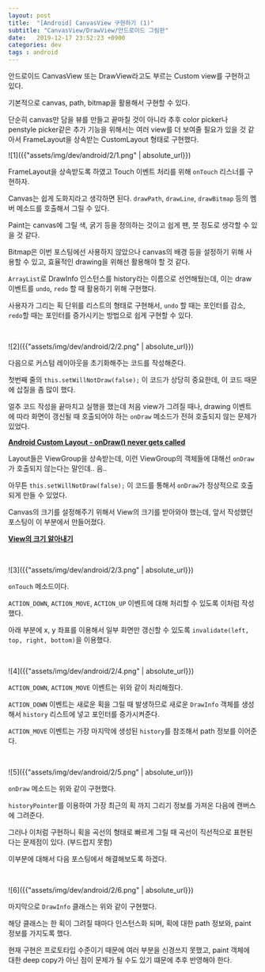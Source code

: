 ```yaml
---
layout: post
title:  "[Android] CanvasView 구현하기 (1)"
subtitle: "CanvasView/DrawView/안드로이드 그림판"
date:   2019-12-17 23:52:23 +0900
categories: dev
tags : android
---
```


안드로이드 CanvasView 또는 DrawView라고도 부르는 Custom view를 구현하고 있다.

기본적으로 canvas, path, bitmap을 활용해서 구현할 수 있다.

단순히 canvas만 담을 뷰를 만들고 끝마칠 것이 아니라 추후 color picker나 penstyle picker같은 추가 기능을 위해서는 여러 view를 더 보여줄 필요가 있을 것 같아서 FrameLayout을 상속받는 CustomLayout 형태로 구현했다.

![1]({{"assets/img/dev/android/2/1.png" | absolute_url}})

FrameLayout을 상속받도록 하였고 Touch 이벤트 처리를 위해 `onTouch` 리스너를 구현하자.

Canvas는 쉽게 도화지라고 생각하면 된다. `drawPath`, `drawLine`, `drawBitmap` 등의 멤버 메소드를 호출해서 그릴 수 있다.

Paint는 canvas에 그릴 색, 굵기 등을 정의하는 것이고 쉽게 팬, 붓 정도로 생각할 수 있을 것 같다.

Bitmap은 이번 포스팅에선 사용하지 않았으나 canvas의 배경 등을 설정하기 위해 사용할 수 있고, 효율적인 drawing을 위해선 활용해야 할 것 같다.

`ArrayList`로 DrawInfo 인스턴스를 history라는 이름으로 선언해뒀는데, 이는 draw 이벤트를 `undo`, `redo` 할 때 활용하기 위해 구현했다.

사용자가 그리는 획 단위를 리스트의 형태로 구현해서, `undo` 할 때는 포인터를 감소, `redo`할 때는 포인터를 증가시키는 방법으로 쉽게 구현할 수 있다.

<br>

![2]({{"assets/img/dev/android/2/2.png" | absolute_url}})

다음으로 커스텀 레이아웃을 초기화해주는 코드를 작성해준다.

첫번째 줄의 `this.setWillNotDraw(false);` 이 코드가 상당히 중요한데, 이 코드 때문에 삽질을 좀 많이 했다.

얼추 코드 작성을 끝마치고 실행을 했는데 처음 view가 그려질 때나, drawing 이벤트에 따라 화면이 갱신될 때 호출되어야 하는 `onDraw` 메소드가 전혀 호출되지 않는 문제가 있었다. 

**[Android Custom Layout - onDraw() never gets called]({{"https://stackoverflow.com/questions/13056331/android-custom-layout-ondraw-never-gets-called"}})**

Layout들은 ViewGroup을 상속받는데, 이런 ViewGroup의 객체들에 대해선 `onDraw`가 호출되지 않는다는 말인데.. 음..

아무튼 `this.setWillNotDraw(false);` 이 코드를 통해서 `onDraw`가 정상적으로 호출되게 만들 수 있었다. 

Canvas의 크기를 설정해주기 위해서 View의 크기를 받아와야 했는데, 앞서 작성했던 포스팅이 이 부분에서 만들어졌다.

**[View의 크기 알아내기]({{"https://blupine.github.io/dev/2019/11/23/android-view넓이구하기/"}})**

<br>

![3]({{"assets/img/dev/android/2/3.png" | absolute_url}})

`onTouch` 메소드이다.

`ACTION_DOWN`, `ACTION_MOVE`, `ACTION_UP` 이벤트에 대해 처리할 수 있도록 이처럼 작성했다.

아래 부분에 x, y 좌표를 이용해서 일부 화면만 갱신할 수 있도록 `invalidate(left, top, right, bottom)`을 이용했다.

<br>

![4]({{"assets/img/dev/android/2/4.png" | absolute_url}})

`ACTION_DOWN`, `ACTION_MOVE` 이벤트는 위와 같이 처리해줬다.

`ACTION_DOWN` 이벤트는 새로운 획을 그릴 때 발생하므로 새로운 `DrawInfo` 객체를 생성해서 `history` 리스트에 넣고 포인터를 증가시켜준다.

`ACTION_MOVE` 이벤트는 가장 마지막에 생성된 `history`를 참조해서 path 정보를 이어준다.

<br>

![5]({{"assets/img/dev/android/2/5.png" | absolute_url}})

`onDraw` 메소드는 위와 같이 구현했다.

`historyPointer`를 이용하여 가장 최근의 획 까지 그리기 정보를 가져온 다음에 캔버스에 그려준다.

그러나 이처럼 구현하니 획을 곡선의 형태로 빠르게 그릴 때 곡선이 직선적으로 표현된다는 문제점이 있다. (부드럽지 못함)

이부분에 대해서 다음 포스팅에서 해결해보도록 하겠다.

<br>

![6]({{"assets/img/dev/android/2/6.png" | absolute_url}})

마지막으로 `DrawInfo` 클래스는 위와 같이 구현했다.

해당 클래스는 한 획이 그려질 때마다 인스턴스화 되며, 획에 대한 path 정보와, paint 정보를 가지도록 했다.

현재 구현은 프로토타입 수준이기 때문에 여러 부분을 신경쓰지 못했고, paint 객체에 대한 deep copy가 아닌 점이 문제가 될 수도 있기 떄문에 추후 반영해야 한다.

